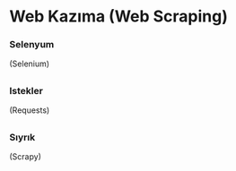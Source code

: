 
# Web Kazıma (Web Scraping)

### Selenyum
(Selenium)
##

### Istekler
(Requests)
##

### Sıyrık
(Scrapy)
##

